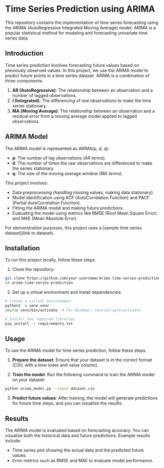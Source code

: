 # Time Series Prediction using ARIMA

This repository contains the implementation of time series forecasting using the ARIMA (AutoRegressive Integrated Moving Average) model. ARIMA is a popular statistical method for modeling and forecasting univariate time series data.

## Introduction

Time series prediction involves forecasting future values based on previously observed values. In this project, we use the ARIMA model to predict future points in a time series dataset. ARIMA is a combination of three components:

1. **AR (AutoRegressive)**: The relationship between an observation and a number of lagged observations.
2. **I (Integrated)**: The differencing of raw observations to make the time series stationary.
3. **MA (Moving Average)**: The relationship between an observation and a residual error from a moving average model applied to lagged observations.

## ARIMA Model

The ARIMA model is represented as ARIMA(p, d, q):
- **p**: The number of lag observations (AR terms).
- **d**: The number of times the raw observations are differenced to make the series stationary.
- **q**: The size of the moving average window (MA terms).

This project involves:
- Data preprocessing (handling missing values, making data stationary).
- Model identification using ACF (AutoCorrelation Function) and PACF (Partial AutoCorrelation Function).
- Fitting the ARIMA model and making future predictions.
- Evaluating the model using metrics like RMSE (Root Mean Square Error) and MAE (Mean Absolute Error).

For demonstration purposes, this project uses a [sample time series dataset](link to dataset).

## Installation

To run this project locally, follow these steps:

1. Clone the repository:

```bash
git clone https://github.com/your-username/arima-time-series-prediction.git
cd arima-time-series-prediction
```

2. Set up a virtual environment and install dependencies:

```bash
# Create a virtual environment
python3 -m venv venv
source venv/bin/activate  # For Windows: venv\Scripts\activate

# Install the required libraries
pip install -r requirements.txt
```

## Usage

To use the ARIMA model for time series prediction, follow these steps:

1. **Prepare the dataset**: Ensure that your dataset is in the correct format (CSV, with a time index and value column).

2. **Train the model**: Run the following command to train the ARIMA model on your dataset:

```bash
python arima_model.py --input dataset.csv
```

3. **Predict future values**: After training, the model will generate predictions for future time steps, and you can visualize the results.


## Results

The ARIMA model is evaluated based on forecasting accuracy. You can visualize both the historical data and future predictions. Example results include:

- Time series plot showing the actual data and the predicted future values.
- Error metrics such as RMSE and MAE to evaluate model performance.

